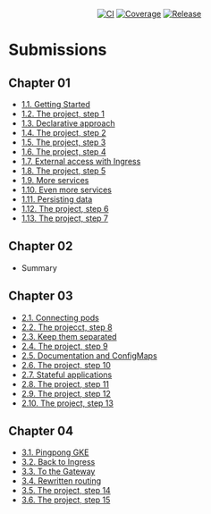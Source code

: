 <p align="center"> 
    <a href="#"><img alt="CI" src="https://img.shields.io/github/actions/workflow/status/classroom-dee/hobbernetes/main.yaml?label=Release"></a> 
    <a href="#"><img alt="Coverage" src="https://img.shields.io/codecov/c/github/classroom-dee/hobbernetes"></a> 
    <a href="#"><img alt="Release" src="https://img.shields.io/github/v/release/classroom-dee/hobbernetes"></a> 
</p>

# Submissions
## Chapter 01
- [1.1. Getting Started](https://github.com/boolYikes/hobbernetes/tree/1.1/log_output)
- [1.2. The project, step 1](https://github.com/boolYikes/hobbernetes/tree/1.2/simple_http)
- [1.3. Declarative approach](https://github.com/boolYikes/hobbernetes/tree/1.3/log_output)
- [1.4. The project, step 2](https://github.com/boolYikes/hobbernetes/tree/1.4/simple_http)
- [1.5. The project, step 3](https://github.com/boolYikes/hobbernetes/tree/1.5/simple_http)
- [1.6. The project, step 4](https://github.com/boolYikes/hobbernetes/tree/1.6/simple_http)
- [1.7. External access with Ingress](https://github.com/boolYikes/hobbernetes/tree/1.7/log_output)
- [1.8. The project, step 5](https://github.com/boolYikes/hobbernetes/tree/1.8/simple_http)
- [1.9. More services](https://github.com/boolYikes/hobbernetes/tree/1.9/ping_pong)
- [1.10. Even more services](https://github.com/boolYikes/hobbernetes/tree/1.10/log_output)
- [1.11. Persisting data](https://github.com/boolYikes/hobbernetes/tree/1.11/volume_related)
- [1.12. The project, step 6](https://github.com/boolYikes/hobbernetes/tree/1.12/simple_http)
- [1.13. The project, step 7](https://github.com/boolYikes/hobbernetes/tree/1.13/simple_http)
## Chapter 02
- Summary
## Chapter 03
- [2.1. Connecting pods](https://github.com/boolYikes/hobbernetes/tree/2.1/log_output)
- [2.2. The projecct, step 8](https://github.com/boolYikes/hobbernetes/tree/2.2/simple_http)
- [2.3. Keep them separated](https://github.com/boolYikes/hobbernetes/tree/2.3/log_output)
- [2.4. The project, step 9](https://github.com/boolYikes/hobbernetes/tree/2.4/simple_http)
- [2.5. Documentation and ConfigMaps](https://github.com/boolYikes/hobbernetes/tree/2.5/log_output)
- [2.6. The project, step 10](https://github.com/boolYikes/hobbernetes/tree/2.6/simple_http)
- [2.7. Stateful applications](https://github.com/boolYikes/hobbernetes/tree/2.7/ping_pong)
- [2.8. The project, step 11](https://github.com/boolYikes/hobbernetes/tree/2.8/simple_http)
- [2.9. The project, step 12](https://github.com/boolYikes/hobbernetes/tree/2.9/simple_http)
- [2.10. The project, step 13](https://github.com/boolYikes/hobbernetes/tree/2.10/simple_http)
## Chapter 04
- [3.1. Pingpong GKE](https://github.com/boolYikes/hobbernetes/tree/3.1/ping_pong)
- [3.2. Back to Ingress](https://github.com/boolYikes/hobbernetes/tree/3.2/log_output)
- [3.3. To the Gateway](https://github.com/boolYikes/hobbernetes/tree/3.3/log_output)
- [3.4. Rewritten routing](https://github.com/boolYikes/hobbernetes/tree/3.4/log_output)
- [3.5. The project, step 14](https://github.com/boolYikes/hobbernetes/tree/3.5/simple_http)
- [3.6. The project, step 15](https://github.com/boolYikes/hobbernetes/tree/3.6/simple_http)